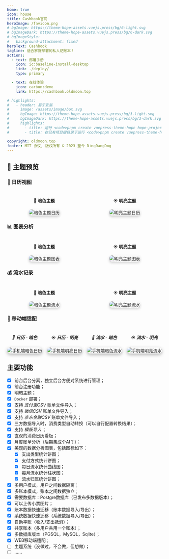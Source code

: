 ```yaml
---
home: true
icon: house
title: Cashbook官网
heroImage: /favicon.png
# bgImage: https://theme-hope-assets.vuejs.press/bg/6-light.svg
# bgImageDark: https://theme-hope-assets.vuejs.press/bg/6-dark.svg
# bgImageStyle:
#   background-attachment: fixed
heroText: Cashbook
tagline: 适合家庭部署的私人记账本！
actions:
  - text: 部署手册
    icon: ic:baseline-install-desktop
    link: ./deploy/
    type: primary

  - text: 在线体验
    icon: carbon:demo
    link: https://cashbook.oldmoon.top

# highlights:
#   - header: 易于安装
#     image: /assets/image/box.svg
#     bgImage: https://theme-hope-assets.vuejs.press/bg/3-light.svg
#     bgImageDark: https://theme-hope-assets.vuejs.press/bg/3-dark.svg
#     highlights:
#       - title: 运行 <code>pnpm create vuepress-theme-hope hope-project</code> 以创建一个新的主题项目。
#       - title: 在已有项目根目录下运行 <code>pnpm create vuepress-theme-hope add .</code> 以在项目中添加主题。

copyright: oldmoon.top
footer: MIT 协议, 版权所有 © 2023-至今 DingDangDog
---
```


## 🎨 主题预览

### 📅 日历视图
<div style="display: flex; justify-content: space-around; align-items: center; gap: 20px; margin: 20px 0;">
  <div style="flex: 1; text-align: center;">
    <h4>🌙 暗色主题</h4>
    <img src="/dark.calendar.jpg" alt="暗色主题日历" style="max-width: 100%; border-radius: 8px; box-shadow: 0 4px 8px rgba(0,0,0,0.2);" />
  </div>
  <div style="flex: 1; text-align: center;">
    <h4>☀️ 明亮主题</h4>
    <img src="/light.calendar.jpg" alt="明亮主题日历" style="max-width: 100%; border-radius: 8px; box-shadow: 0 4px 8px rgba(0,0,0,0.2);" />
  </div>
</div>

### 📊 图表分析
<div style="display: flex; justify-content: space-around; align-items: center; gap: 20px; margin: 20px 0;">
  <div style="flex: 1; text-align: center;">
    <h4>🌙 暗色主题</h4>
    <img src="/dark.chart.jpg" alt="暗色主题图表" style="max-width: 100%; border-radius: 8px; box-shadow: 0 4px 8px rgba(0,0,0,0.2);" />
  </div>
  <div style="flex: 1; text-align: center;">
    <h4>☀️ 明亮主题</h4>
    <img src="/light.chart.jpg" alt="明亮主题图表" style="max-width: 100%; border-radius: 8px; box-shadow: 0 4px 8px rgba(0,0,0,0.2);" />
  </div>
</div>

### 💰 流水记录
<div style="display: flex; justify-content: space-around; align-items: center; gap: 20px; margin: 20px 0;">
  <div style="flex: 1; text-align: center;">
    <h4>🌙 暗色主题</h4>
    <img src="/dark.flows.jpg" alt="暗色主题流水" style="max-width: 100%; border-radius: 8px; box-shadow: 0 4px 8px rgba(0,0,0,0.2);" />
  </div>
  <div style="flex: 1; text-align: center;">
    <h4>☀️ 明亮主题</h4>
    <img src="/light.flows.jpg" alt="明亮主题流水" style="max-width: 100%; border-radius: 8px; box-shadow: 0 4px 8px rgba(0,0,0,0.2);" />
  </div>
</div>

### 📱 移动端适配
<div style="display: flex; justify-content: space-around; align-items: center; gap: 15px; margin: 20px 0;">
  <div style="flex: 1; text-align: center;">
    <h5>🌙 日历 - 暗色</h5>
    <img src="/phone.dark.calendar.jpg" alt="手机端暗色日历" style="max-width: 100%; border-radius: 12px; box-shadow: 0 4px 12px rgba(0,0,0,0.3);" />
  </div>
  <div style="flex: 1; text-align: center;">
    <h5>☀️ 日历 - 明亮</h5>
    <img src="/phone.light.calendar.jpg" alt="手机端明亮日历" style="max-width: 100%; border-radius: 12px; box-shadow: 0 4px 12px rgba(0,0,0,0.3);" />
  </div>
  <div style="flex: 1; text-align: center;">
    <h5>🌙 流水 - 暗色</h5>
    <img src="/phone.dark.flows.jpg" alt="手机端暗色流水" style="max-width: 100%; border-radius: 12px; box-shadow: 0 4px 12px rgba(0,0,0,0.3);" />
  </div>
  <div style="flex: 1; text-align: center;">
    <h5>☀️ 流水 - 明亮</h5>
    <img src="/phone.light.flows.jpg" alt="手机端明亮流水" style="max-width: 100%; border-radius: 12px; box-shadow: 0 4px 12px rgba(0,0,0,0.3);" />
  </div>
</div>

## 主要功能

- [x] 前台后台分离，独立后台方便对系统进行管理；
- [x] 前台注册功能；
- [x] 明暗主题；
- [x] `Docker` 部署；
- [x] 支持 *支付宝CSV* 账单文件导入；
- [x] 支持 *微信CSV* 账单文件导入；
- [x] 支持 *京东金融CSV* 账单文件导入；
- [x] 三方数据导入时，消费类型自动转换（可以自行配置转换结果）；
- [x] 支持 *模板导入* ；
- [x] 直观的消费日历看板；
- [x] 月度账单分析（后期集成个AI？）；
- [x] 美观的数据分析图表，包括图标如下：
  - [x] 支出类型统计饼图；
  - [x] 支付方式统计饼图；
  - [x] 每日流水统计曲线图；
  - [x] 每月流水统计柱状图；
  - [x] 流水归属统计饼图；
- [x] 多用户模式，用户之间数据隔离；
- [x] 多账本模式，账本之间数据独立；
- [x] 需要数据库：Postgre数据库（已发布多数据版本）；
- [x] 可以上传小票图片；
- [x] 账本数据快速迁移（账本数据导入/导出）；
- [x] 系统数据快速迁移（系统数据导入/导出）；
- [x] 自助平账（收入/支出抵消）；
- [x] 共享账本（多用户共用一个账本）；
- [x] 多数据库版本（PGSQL，MySQL，Sqlite）；
- [x] WEB移动端适配；
- [ ] 主题系统（没做过，不会做，但想做）；
- [ ] ……
